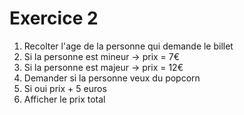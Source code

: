 # Exercice 2

1. Recolter l'age de la personne qui demande le billet
2. Si la personne est mineur -> prix = 7€
3. Si la personne est majeur -> prix = 12€
4. Demander si la personne veux du popcorn
5. Si oui prix + 5 euros
6. Afficher le prix total